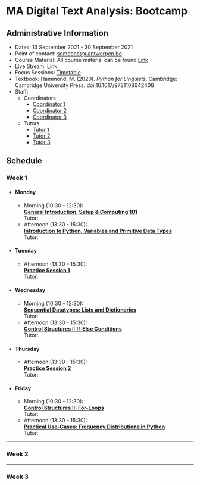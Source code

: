 # MA Digital Text Analysis: Bootcamp 

## Administrative Information
- Dates: 13 September 2021 - 30 September 2021
- Point of contact: [someone@uantwerpen.be](mailto:someone@uantwerpen.be)
- Course Material:  All course material can be found [Link]()
- Live Stream: [Link]()
- Focus Sessions:  [Timetable]()
- Textbook: Hammond, M. (2020). *Python for Linguists*. Cambridge: Cambridge University Press. doi:10.1017/9781108642408
- Staff:
	- Coordinators
		- [Coordinator 1](mailto)
		- [Coordinator 2](mailto)
		- [Coordinator 3](mailto)
	- Tutors
		- [Tutor 1](mailto)
		- [Tutor 2](mailto)
		- [Tutor 3](mailto)

## Schedule
###  Week 1

- #### Monday
	- Morning (10:30 - 12:30):  
		**[General Introduction, Setup & Computing 101]()**  
		Tutor:
	- Afternoon (13:30 - 15:30):  
		**[Introduction to Python, Variables and Primitive Data Types]()**  
		Tutor:
- #### Tuesday
	- Afternoon (13:30 - 15:30):  
		**[Practice Session 1]()**  
		Tutor:
- #### Wednesday
	- Morning (10:30 - 12:30):  
		**[Sequential Datatypes: Lists and Dictionaries]()**  
		Tutor:
	- Afternoon (13:30 - 15:30):  
		**[Control Structures I: If-Else Conditions]()**  
		Tutor:
- #### Thursday
	- Afternoon (13:30 - 15:30):  
		**[Practice Session 2]()**  
		Tutor:
- #### Friday
	- Morning (10:30 - 12:30):  
		**[Control Structures II: For-Loops]()**  
		Tutor:
	- Afternoon (13:30 - 15:30):  
		**[Practical Use-Cases: Frequency Distributions in Python]()**  
		Tutor:  
*******************************************
###  Week 2

*******************************************
###  Week 3


